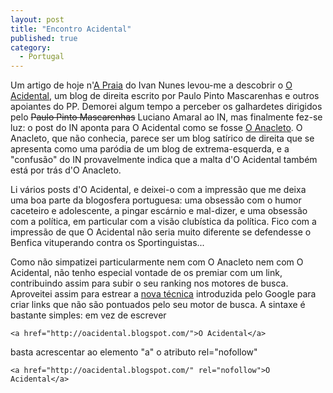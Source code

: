 ```yaml
---
layout: post
title: "Encontro Acidental"
published: true
category:
  - Portugal
---
```

<p>Um artigo de hoje n'<a href="http://www.a-praia.blogspot.com/2005_01_01_a-praia_archive.html#110693088494995516" title="A Praia">A Praia</a> do Ivan Nunes levou-me a descobrir o <a href="http://oacidental.blogspot.com/" rel="nofollow">O Acidental</a>, um blog de direita escrito por Paulo Pinto Mascarenhas e outros apoiantes do PP. Demorei algum tempo a perceber os galhardetes dirigidos pelo <del>Paulo Pinto Mascarenhas</del> Luciano Amaral ao IN, mas finalmente fez-se luz: o post do IN aponta para O Acidental como se fosse <a href="http://oanacleto.blogspot.com/" rel="nofollow">O Anacleto</a>. O Anacleto, que não conhecia, parece ser um blog satírico de direita que se apresenta como uma paródia de um blog de extrema-esquerda, e a &quot;confusão&quot; do IN provavelmente indica que a malta d'O Acidental também está por trás d'O Anacleto.</p>

<p>Li vários posts d'O Acidental, e deixei-o com a impressão que me deixa uma boa parte da blogosfera portuguesa: uma obsessão com o humor caceteiro e adolescente, a pingar escárnio e mal-dizer, e uma obsessão com a política, em particular com a visão clubística da política. Fico com a impressão de que O Acidental não seria muito diferente se defendesse o Benfica vituperando contra os Sportinguistas...</p>

<p>Como não simpatizei particularmente nem com O Anacleto nem com O Acidental, não tenho especial vontade de os premiar com um link, contribuindo assim para subir o seu ranking nos motores de busca. Aproveitei assim para estrear a <a href="http://www.google.com/googleblog/2005/01/preventing-comment-spam.html">nova técnica</a> introduzida pelo Google para criar links que não são pontuados pelo seu motor de busca. A sintaxe é bastante simples: em vez de escrever</p>

<p><code>&lt;a href=&quot;http://oacidental.blogspot.com/&quot;&gt;O Acidental&lt;/a&gt;</code>

</p>

<p>basta acrescentar ao elemento &quot;a&quot; o atributo rel=&quot;nofollow&quot;</p>

<p><code>&lt;a href=&quot;http://oacidental.blogspot.com/&quot; rel=&quot;nofollow&quot;&gt;O Acidental&lt;/a&gt;</code></p>

